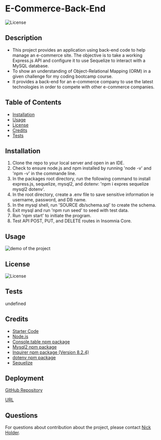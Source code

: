 # E-Commerce-Back-End
  
  ![License](https://img.shields.io/badge/License-None-brightgreen)
  
  ## Description
  - This project provides an application using back-end code to help manage an e-commerce site. The objective is to take a working Express.js API and configure it to use Sequelize to interact with a MySQL database.
  - To show an understanding of Object-Relational Mapping (ORM) in a given challenge for my coding bootcamp course.
  - It provides a back-end for an e-commerce company to use the latest technologies in order to compete with other e-commerce companies.
  
  
  ## Table of Contents
  - [Installation](#installation)
  - [Usage](#usage)
  - [License](#license)
  - [Credits](#credits)
  - [Tests](#tests)
  
  
  ## Installation
  1. Clone the repo to your local server and open in an IDE. 
  2. Check to ensure node.js and npm installed by running 'node -v' and 'npm -v' in the commande line. 
  3. In the packages root directory, run the following command to install express.js, sequelize, mysql2, and dotenv: 'npm i expres sequelize mysql2 dotenv'. 
  4. In the root directory, create a .env file to save sensitive information ie username, password, and DB name. 
  5. In the mysql shell, run 'SOURCE db/schema.sql' to create the schema. 
  6. Exit mysql and run 'npm run seed' to seed with test data. 
  7. Run 'npm start' to initiate the program. 
  8. Test API POST, PUT, and DELETE routes in Insomnia Core. 
  
  ## Usage
  ![demo of the project]()
  
  
  ## License
  ![License](https://img.shields.io/badge/License-None-brightgreen)
  
  ## Tests
  undefined
  
  ## Credits
  - [Starter Code](https://github.com/emholmes/e-commerce-backend-orm)
  - [Node.js](https://nodejs.org/en/)
  - [Console.table npm package](https://www.npmjs.com/package/console.table)
  - [Mysql2 npm package](https://www.npmjs.com/package/mysql2)
  - [Inquirer npm package (Version 8.2.4)](https://www.npmjs.com/package/inquirer/v/8.2.4)
  - [dotenv npm package](https://www.npmjs.com/package/dotenv)
  - [Sequelize](https://www.npmjs.com/package/dotenv)
  
  ## Deployment
  [GitHub Repository](https://github.com/nickholder6425/E-Commerce-Back-End)

  [URL](https://nickholder6425.github.io/E-Commerce-Back-End/)
  
  ## Questions
  For questions about contribution about the project, please contact [Nick Holder](mailto:ngholder@hotmail.com).